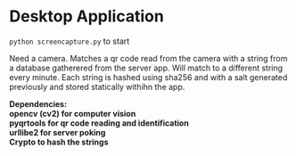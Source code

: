 # Desktop Application

`python screencapture.py` to start

Need a camera. Matches a qr code read from the camera with a string from a database gatherered from the server app. 
Will match to a different string every minute. Each string is hashed using sha256 and with a salt generated previously
and stored statically withihn the app.

**Dependencies:  
opencv (cv2) for computer vision  
pyqrtools for qr code reading and identification  
urllibe2 for server poking  
Crypto to hash the strings**

